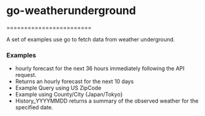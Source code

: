 # go-weatherunderground

========================

A set of examples use go to fetch data from weather underground.


### Examples
- hourly forecast for the next 36 hours immediately following the API request.
- Returns an hourly forecast for the next 10 days
- Example Query using US ZipCode
- Example using County/City {Japan/Tokyo}
- History_YYYYMMDD returns a summary of the observed weather for the specified date.
